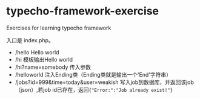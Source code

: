 typecho-framework-exercise
==========================

Exercises for learning  typecho framework

入口是 index.php。

- /hello
    Hello world
- /hi
    模板输出Hello world
- /hi?name=somebody
    传入参数
- /helloworld
    注入Ending类（Ending类就是输出一个'End'字符串）
- /jobs?id=999&time=today&user=weakish
    写入job到数据库，并返回该job（json）,若job id已存在，返回`{"Error:":"Job already exist!"}`


